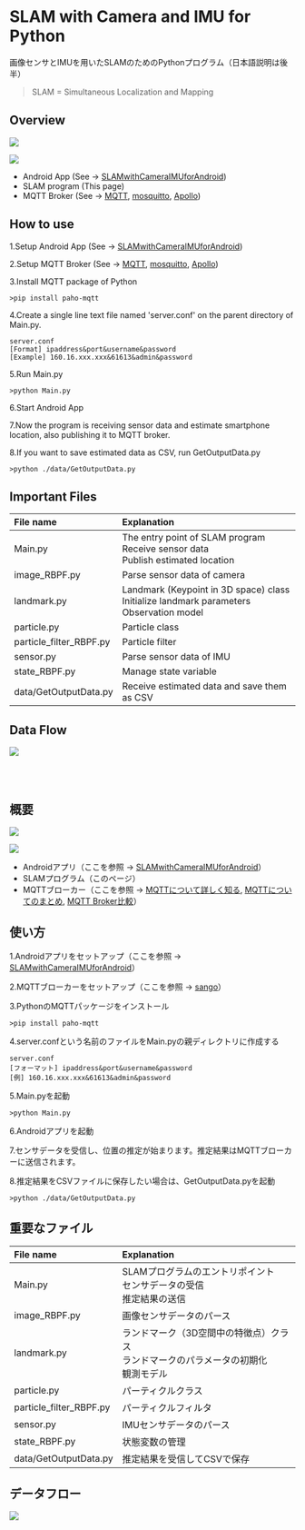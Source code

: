 # SLAM with Camera and IMU for Python
画像センサとIMUを用いたSLAMのためのPythonプログラム（日本語説明は後半）

>SLAM = Simultaneous Localization and Mapping

## Overview

[![](http://img.youtube.com/vi/IDZ5fxp_XdY/0.jpg)](https://www.youtube.com/watch?v=IDZ5fxp_XdY)

![](https://github.com/knagara/miscellaneous/blob/master/Overview.png)

- Android App (See -> [SLAMwithCameraIMUforAndroid](https://github.com/knagara/SLAMwithCameraIMUforAndroid))
- SLAM program (This page)
- MQTT Broker (See -> [MQTT](http://mqtt.org/), [mosquitto](http://mosquitto.org/), [Apollo](https://activemq.apache.org/apollo/))

## How to use
1.Setup Android App (See -> [SLAMwithCameraIMUforAndroid](https://github.com/knagara/SLAMwithCameraIMUforAndroid))

2.Setup MQTT Broker (See -> [MQTT](http://mqtt.org/), [mosquitto](http://mosquitto.org/), [Apollo](https://activemq.apache.org/apollo/))

3.Install MQTT package of Python
~~~
>pip install paho-mqtt
~~~
4.Create a single line text file named 'server.conf' on the parent directory of Main.py.
~~~
server.conf
[Format] ipaddress&port&username&password
[Example] 160.16.xxx.xxx&61613&admin&password
~~~
5.Run Main.py 
~~~
>python Main.py
~~~
6.Start Android App

7.Now the program is receiving sensor data and estimate smartphone location, also publishing it to MQTT broker.

8.If you want to save estimated data as CSV, run GetOutputData.py
~~~
>python ./data/GetOutputData.py
~~~

## Important Files

|File name|Explanation|
|:--|:--|
|Main.py|The entry point of SLAM program<br />Receive sensor data<br />Publish estimated location|
|image_RBPF.py|Parse sensor data of camera|
|landmark.py|Landmark (Keypoint in 3D space) class<br />Initialize landmark parameters<br />Observation model|
|particle.py|Particle class|
|particle_filter_RBPF.py|Particle filter|
|sensor.py|Parse sensor data of IMU|
|state_RBPF.py|Manage state variable|
|data/GetOutputData.py|Receive estimated data and save them as CSV|

## Data Flow

![](https://github.com/knagara/miscellaneous/blob/master/dataflow_.png)

<br /><br />

## 概要

[![](http://img.youtube.com/vi/IDZ5fxp_XdY/0.jpg)](https://www.youtube.com/watch?v=IDZ5fxp_XdY)

![](https://github.com/knagara/miscellaneous/blob/master/Overview.png)

- Androidアプリ（ここを参照 -> [SLAMwithCameraIMUforAndroid](https://github.com/knagara/SLAMwithCameraIMUforAndroid)）
- SLAMプログラム（このページ）
- MQTTブローカー（ここを参照 -> [MQTTについて詳しく知る](https://sango.shiguredo.jp/mqtt), [MQTTについてのまとめ](http://tdoc.info/blog/2014/01/27/mqtt.html), [MQTT Broker比較](http://acro-engineer.hatenablog.com/entry/2015/12/09/120500)）

## 使い方
1.Androidアプリをセットアップ（ここを参照 -> [SLAMwithCameraIMUforAndroid](https://github.com/knagara/SLAMwithCameraIMUforAndroid)）

2.MQTTブローカーをセットアップ（ここを参照 -> [sango](https://sango.shiguredo.jp/)）

3.PythonのMQTTパッケージをインストール
~~~
>pip install paho-mqtt
~~~
4.server.confという名前のファイルをMain.pyの親ディレクトリに作成する
~~~
server.conf
[フォーマット] ipaddress&port&username&password
[例] 160.16.xxx.xxx&61613&admin&password
~~~
5.Main.pyを起動
~~~
>python Main.py
~~~
6.Androidアプリを起動

7.センサデータを受信し、位置の推定が始まります。推定結果はMQTTブローカーに送信されます。

8.推定結果をCSVファイルに保存したい場合は、GetOutputData.pyを起動
~~~
>python ./data/GetOutputData.py
~~~

## 重要なファイル

|File name|Explanation|
|:--|:--|
|Main.py|SLAMプログラムのエントリポイント<br />センサデータの受信<br />推定結果の送信|
|image_RBPF.py|画像センサデータのパース|
|landmark.py|ランドマーク（3D空間中の特徴点）クラス<br />ランドマークのパラメータの初期化<br />観測モデル|
|particle.py|パーティクルクラス|
|particle_filter_RBPF.py|パーティクルフィルタ|
|sensor.py|IMUセンサデータのパース|
|state_RBPF.py|状態変数の管理|
|data/GetOutputData.py|推定結果を受信してCSVで保存|

## データフロー

![](https://github.com/knagara/miscellaneous/blob/master/dataflow_.png)
